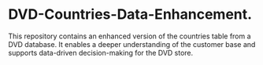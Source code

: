 # DVD-Countries-Data-Enhancement.
This repository contains an enhanced version of the countries table from a DVD database. It enables a deeper understanding of the customer base and supports data-driven decision-making for the DVD store.
